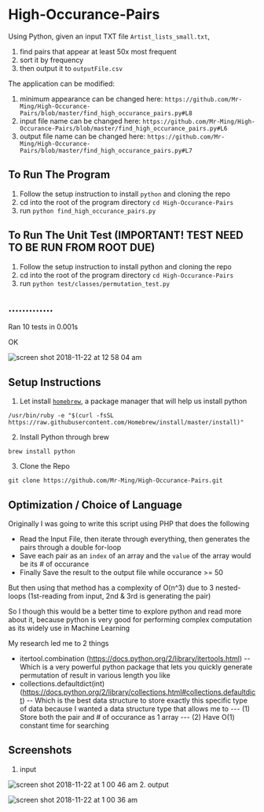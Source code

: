 # High-Occurance-Pairs

Using Python, given an input TXT file `Artist_lists_small.txt`, 
1. find pairs that appear at least 50x most frequent
2. sort it by frequency
3. then output it to `outputFile.csv`

The application can be modified:
1. minimum appearance can be changed here: `https://github.com/Mr-Ming/High-Occurance-Pairs/blob/master/find_high_occurance_pairs.py#L8`
2. input file name can be changed here: `https://github.com/Mr-Ming/High-Occurance-Pairs/blob/master/find_high_occurance_pairs.py#L6`
3. output file name can be changed here: `https://github.com/Mr-Ming/High-Occurance-Pairs/blob/master/find_high_occurance_pairs.py#L7`

## To Run The Program
1. Follow the setup instruction to install `python` and cloning the repo
2. cd into the root of the program directory `cd High-Occurance-Pairs`
3. run `python find_high_occurance_pairs.py`

## To Run The Unit Test (IMPORTANT! TEST NEED TO BE RUN FROM ROOT DUE)
1. Follow the setup instruction to install python and cloning the repo
2. cd into the root of the program directory `cd High-Occurance-Pairs`
3. run `python test/classes/permutation_test.py`

.............
----------------------------------------------------------------------
Ran 10 tests in 0.001s

OK


![screen shot 2018-11-22 at 12 58 04 am](https://user-images.githubusercontent.com/2894340/48884340-1382ae00-edf2-11e8-9bc5-68efcb3301b3.png)


## Setup Instructions
1. Let install <a href="https://brew.sh/">`homebrew`</a>, a package manager that will help us install python

```
/usr/bin/ruby -e "$(curl -fsSL https://raw.githubusercontent.com/Homebrew/install/master/install)"
```

2. Install Python through brew

```
brew install python
```

3. Clone the Repo

```
git clone https://github.com/Mr-Ming/High-Occurance-Pairs.git
```
## Optimization / Choice of Language
Originally I was going to write this script using PHP that does the following
- Read the Input File, then iterate through everything, then generates the pairs through a double for-loop
- Save each pair as an `index` of an array and the `value` of the array would be its # of occurance
- Finally Save the result to the output file while occurance >= 50

But then using that method has a complexity of O(n^3) due to 3 nested-loops (1st-reading from input, 2nd & 3rd is generating the pair)

So I though this would be a better time to explore python and read more about it, because python is very good for performing complex computation as its widely use in Machine Learning

My research led me to 2 things
- itertool.combination (https://docs.python.org/2/library/itertools.html)
-- Which is a very powerful python package that lets you quickly generate permutation of result in various length you like 
- collections.defaultdict(int) (https://docs.python.org/2/library/collections.html#collections.defaultdict)
-- Which is the best data structure to store exactly this specific type of data because I wanted a data structure type that allows me to 
--- (1) Store both the pair and # of occurance as 1 array
--- (2) Have O(1) constant time for searching


## Screenshots
1. input

![screen shot 2018-11-22 at 1 00 46 am](https://user-images.githubusercontent.com/2894340/48884339-1382ae00-edf2-11e8-98ed-458d357af2bc.png)
2. output

![screen shot 2018-11-22 at 1 00 36 am](https://user-images.githubusercontent.com/2894340/48884338-1382ae00-edf2-11e8-9876-a34120f72c26.png)

